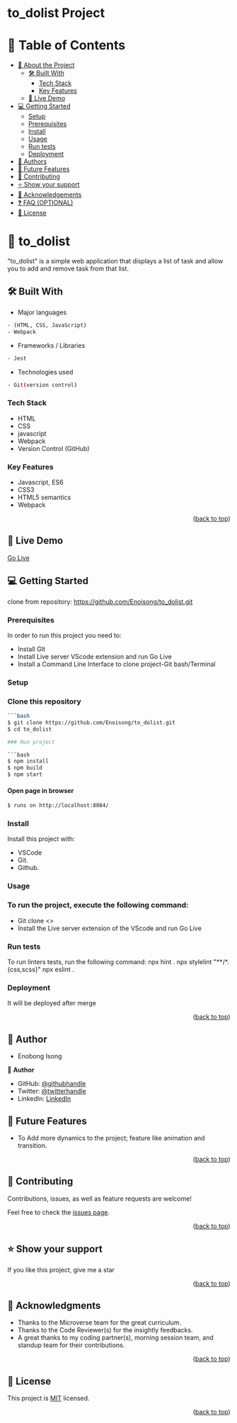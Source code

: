 # to_dolist Project
<a name="readme-top"></a>
 # 📗 Table of Contents
- [📖 About the Project](#about-project)
  - [🛠 Built With](#built-with)
    - [Tech Stack](#tech-stack) 
    - [Key Features](#key-features)
  - [🚀 Live Demo](#live-demo)
- [💻 Getting Started](#getting-started)
  - [Setup](#setup)
  - [Prerequisites](#prerequisites)
  - [Install](#install)
  - [Usage](#usage)
  - [Run tests](#run-tests)
  - [Deployment](#triangular_flag_on_post-deployment)
- [👥 Authors](#authors)
- [🔭 Future Features](#future-features)
- [🤝 Contributing](#contributing)
- [⭐️ Show your support](#support)
- [🙏 Acknowledgements](#acknowledgements)
- [❓ FAQ (OPTIONAL)](#faq)
- [📝 License](#license)

<!-- PROJECT DESCRIPTION -->
# 📖  to_dolist  <a name="about-project"></a> 
 
"to_dolist" is a simple web application that displays a list of task and allow you to add and remove task from that list.

## 🛠 Built With <a name="built-with"></a>
-  Major languages
```bash
- (HTML, CSS, JavaScript)
- Webpack
```

-  Frameworks / Libraries
```bash
- Jest
```

-  Technologies used

```bash
- Git(version control)
```

### Tech Stack <a name="tech-stack"></a>
- HTML
- CSS
- javascript
- Webpack
- Version Control (GitHub)
 
<!-- Features -->
### Key Features <a name="key-features"></a>
- Javascript, ES6
- CSS3
- HTML5 semantics
- Webpack

<p align="right">(<a href="#readme-top">back to top</a>)</p>

<!-- LIVE DEMO -->
## 🚀 Live Demo <a name="live-demo"></a>

[Go Live](https://enoisong.github.io/to_dolist/)

## 💻 Getting Started <a name="getting-started"></a>
clone from repository: https://github.com/Enoisong/to_dolist.git

### Prerequisites
In order to run this project you need to:
- Install GIt
- Install Live server VScode extension and run Go Live
- Install a Command Line Interface to clone project-Git bash/Terminal

### Setup
### Clone this repository  

```bash
```bash
$ git clone https://github.com/Enoisong/to_dolist.git
$ cd to_dolist

### Run project

```bash
$ npm install
$ npm build
$ npm start
```

#### Open page in browser
```bash
$ runs on http://localhost:8084/
```

### Install
Install this project with:
 
- VSCode
- Git.
- Github.

### Usage

### To run the project, execute the following command:  
- Git clone <>
- Install the Live server extension of the VScode and run Go Live

### Run tests

To run linters tests, run the following command: 
npx hint .
npx stylelint "**/*.{css,scss}"
npx eslint .

### Deployment

It will be deployed after merge

<p align="right">(<a href="#readme-top">back to top</a>)</p>

<!-- AUTHORS -->
## 👥 Author <a name="author"></a> 
- Enobong Isong
 
 👤 **Author**
- GitHub: [@githubhandle](https://github.com/Enoisong)
- Twitter: [@twitterhandle](https://twitter.com/Enobongmisong)
- LinkedIn: [LinkedIn](https://www.linkedin.com/in/enobong-isong/)

## 🔭 Future Features <a name="future-features"></a>
-  To Add more dynamics to the project; feature like animation 
   and transition.
 

<p align="right">(<a href="#readme-top">back to top</a>)</p>

<!-- CONTRIBUTING -->

## 🤝 Contributing <a name="contributing"></a>

Contributions, issues, as well as feature requests are welcome!

Feel free to check the [issues page](../../issues/).

<p align="right">(<a href="#readme-top">back to top</a>)</p>

<!-- SUPPORT -->
## ⭐️ Show your support <a name="support"></a>

If you like this project, give me a star

<p align="right">(<a href="#readme-top">back to top</a>)</p>

<!-- ACKNOWLEDGEMENTS -->
## 🙏 Acknowledgments <a name="acknowledgements"></a>

-	Thanks to the Microverse team for the great curriculum.
-	Thanks to the Code Reviewer(s) for the insightly feedbacks.
-	A great thanks to my coding partner(s), morning session team, 
  and standup team for their contributions.

<p align="right">(<a href="#readme-top">back to top</a>)</p>
 
## 📝 License <a name="license"></a> 

This project is [MIT](./MIT.md) licensed.

 <p align="right">(<a href="#readme-top">back to top</a>)</p>
 
